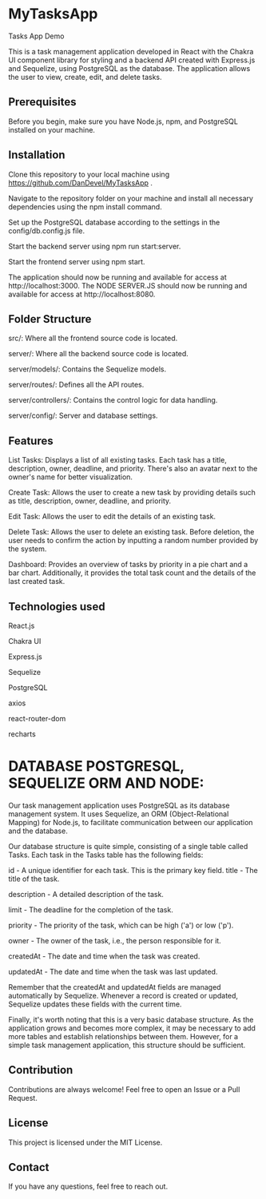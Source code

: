 # MyTasksApp
Tasks App Demo

This is a task management application developed in React with the Chakra UI component library for styling and a backend API created with Express.js and Sequelize, using PostgreSQL as the database. The application allows the user to view, create, edit, and delete tasks.

## Prerequisites

Before you begin, make sure you have Node.js, npm, and PostgreSQL installed on your machine.

## Installation

Clone this repository to your local machine using https://github.com/DanDevel/MyTasksApp .

Navigate to the repository folder on your machine and install all necessary dependencies using the npm install command.

Set up the PostgreSQL database according to the settings in the config/db.config.js file.

Start the backend server using npm run start:server.

Start the frontend server using npm start.

The application should now be running and available for access at http://localhost:3000.
The NODE SERVER.JS should now be running and available for access at http://localhost:8080.

## Folder Structure

src/: Where all the frontend source code is located.

server/: Where all the backend source code is located.

server/models/: Contains the Sequelize models.

server/routes/: Defines all the API routes.

server/controllers/: Contains the control logic for data handling.

server/config/: Server and database settings.

## Features
List Tasks: Displays a list of all existing tasks. Each task has a title, description, owner, deadline, and priority. There's also an avatar next to the owner's name for better visualization.

Create Task: Allows the user to create a new task by providing details such as title, description, owner, deadline, and priority.

Edit Task: Allows the user to edit the details of an existing task.

Delete Task: Allows the user to delete an existing task. Before deletion, the user needs to confirm the action by inputting a random number provided by the system.

Dashboard: Provides an overview of tasks by priority in a pie chart and a bar chart. Additionally, it provides the total task count and the details of the last created task.

## Technologies used

React.js

Chakra UI

Express.js

Sequelize

PostgreSQL

axios

react-router-dom

recharts

# DATABASE POSTGRESQL, SEQUELIZE ORM AND NODE:
Our task management application uses PostgreSQL as its database management system. It uses Sequelize, an ORM (Object-Relational Mapping) for Node.js, to facilitate communication between our application and the database.

Our database structure is quite simple, consisting of a single table called Tasks. Each task in the Tasks table has the following fields:

id - A unique identifier for each task. This is the primary key field.
title - The title of the task.

description - A detailed description of the task.

limit - The deadline for the completion of the task.

priority - The priority of the task, which can be high ('a') or low ('p').

owner - The owner of the task, i.e., the person responsible for it.

createdAt - The date and time when the task was created.

updatedAt - The date and time when the task was last updated.

Remember that the createdAt and updatedAt fields are managed automatically by Sequelize. Whenever a record is created or updated, Sequelize updates these fields with the current time.

Finally, it's worth noting that this is a very basic database structure. As the application grows and becomes more complex, it may be necessary to add more tables and establish relationships between them. However, for a simple task management application, this structure should be sufficient.

## Contribution
Contributions are always welcome! Feel free to open an Issue or a Pull Request.

## License
This project is licensed under the MIT License.

## Contact
If you have any questions, feel free to reach out.
